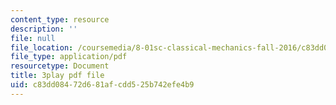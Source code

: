 ```yaml
---
content_type: resource
description: ''
file: null
file_location: /coursemedia/8-01sc-classical-mechanics-fall-2016/c83dd08472d681afcdd525b742efe4b9_jOPA3XY-V3U.pdf
file_type: application/pdf
resourcetype: Document
title: 3play pdf file
uid: c83dd084-72d6-81af-cdd5-25b742efe4b9
---
```

